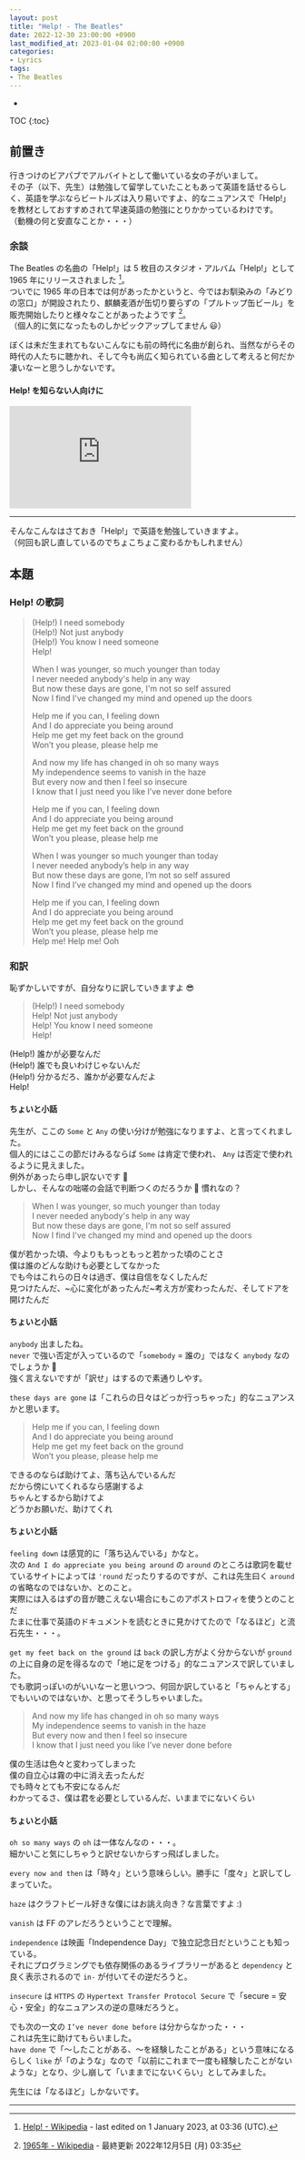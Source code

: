 ```yaml
---
layout: post
title: "Help! - The Beatles"
date: 2022-12-30 23:00:00 +0900
last_modified_at: 2023-01-04 02:00:00 +0900
categories:
- Lyrics
tags:
- The Beatles
---
```


*
TOC {:toc}


## 前置き

行きつけのビアパブでアルバイトとして働いている女の子がいまして。  
その子（以下、先生）は勉強して留学していたこともあって英語を話せるらしく、英語を学ぶならビートルズは入り易いですよ、的なニュアンスで「Help!」を教材としておすすめされて早速英語の勉強にとりかかっているわけです。  
（動機の何と安直なことか・・・）

<!-- more -->

### 余談

The Beatles の名曲の「Help!」は 5 枚目のスタジオ・アルバム「Help!」として 1965 年にリリースされました [^helpwikipedia]。  
ついでに 1965 年の日本では何があったかというと、今ではお馴染みの「みどりの窓口」が開設されたり、麒麟麦酒が缶切り要らずの「プルトップ缶ビール」を販売開始したりと様々なことがあったようです [^1965]。  
（個人的に気になったものしかピックアップしてません 😃）

ぼくは未だ生まれてもないこんなにも前の時代に名曲が創られ、当然ながらその時代の人たちに聴かれ、そして今も尚広く知られている曲として考えると何だか凄いなーと思うしかないです。

#### Help! を知らない人向けに

<div class="u-youtube">
    <iframe width="320" height="180" src="https://www.youtube.com/embed/2Q_ZzBGPdqE" title="YouTube video player" frameborder="0" allow="accelerometer; autoplay; clipboard-write; encrypted-media; gyroscope; picture-in-picture" allowfullscreen></iframe>
</div>

----

そんなこんなはさておき「Help!」で英語を勉強していきますよ。  
（何回も訳し直しているのでちょこちょこ変わるかもしれません）


## 本題

### Help! の歌詞

> (Help!) I need somebody  
> (Help!) Not just anybody  
> (Help!) You know I need someone  
> Help!
> 
> When I was younger, so much younger than today  
> I never needed anybody's help in any way  
> But now these days are gone, I'm not so self assured  
> Now I find I've changed my mind and opened up the doors
> 
> Help me if you can, I feeling down  
> And I do appreciate you being around  
> Help me get my feet back on the ground  
> Won’t you please, please help me
> 
> And now my life has changed in oh so many ways  
> My independence seems to vanish in the haze  
> But every now and then I feel so insecure  
> I know that I just need you like I’ve never done before  
> 
> Help me if you can, I feeling down  
> And I do appreciate you being around  
> Help me get my feet back on the ground  
> Won’t you please, please help me
> 
> When I was younger so much younger than today  
> I never needed anybody’s help in any way  
> But now these days are gone, I’m not so self assured  
> Now I find I’ve changed my mind and opened up the doors
> 
> Help me if you can, I feeling down  
> And I do appreciate you being around  
> Help me get my feet back on the ground  
> Won’t you please, please help me  
> Help me! Help me! Ooh


### 和訳

恥ずかしいですが、自分なりに訳していきますよ 😎

> (Help!) I need somebody  
> Help! Not just anybody  
> Help! You know I need someone  
> Help!

(Help!) 誰かが必要なんだ  
(Help!) 誰でも良いわけじゃないんだ  
(Help!) 分かるだろ、誰かが必要なんだよ  
Help!

#### ちょいと小話

先生が、ここの `Some` と `Any` の使い分けが勉強になりますよ、と言ってくれました。  
個人的にはここの節だけみるならば `Some` は肯定で使われ、 `Any` は否定で使われるように見えました。  
例外があったら申し訳ないです 🙏  
しかし、そんなの咄嗟の会話で判断つくのだろうか 🤔 慣れなの？


> When I was younger, so much younger than today  
> I never needed anybody's help in any way  
> But now these days are gone, I'm not so self assured  
> Now I find I've changed my mind and opened up the doors

僕が若かった頃、今よりももっともっと若かった頃のことさ  
僕は誰のどんな助けも必要としてなかった  
でも今はこれらの日々は過ぎ、僕は自信をなくしたんだ  
見つけたんだ、~心に変化があったんだ~考え方が変わったんだ、そしてドアを開けたんだ

#### ちょいと小話

`anybody` 出ましたね。  
`never` で強い否定が入っているので「`somebody` = 誰の」ではなく `anybody` なのでしょうか 🤔  
強く言えないですが「訳せ」はするので素通りしやす。

`these days are gone` は「これらの日々はどっか行っちゃった」的なニュアンスかと思います。


> Help me if you can, I feeling down  
> And I do appreciate you being around  
> Help me get my feet back on the ground  
> Won’t you please, please help me

できるのならば助けてよ、落ち込んでいるんだ  
だから傍にいてくれるなら感謝するよ  
ちゃんとするから助けてよ  
どうかお願いだ、助けてくれ

#### ちょいと小話

`feeling down` は感覚的に「落ち込んでいる」かなと。  
次の `And I do appreciate you being around` の `around` のところは歌詞を載せているサイトによっては `'round` だったりするのですが、これは先生曰く `around` の省略なのではないか、とのこと。  
実際には入るはずの音が聴こえない場合にもこのアポストロフィを使うとのことだ  
たまに仕事で英語のドキュメントを読むときに見かけてたので「なるほど」と流石先生・・・。

`get my feet back on the ground` は `back` の訳し方がよく分からないが `ground` の上に自身の足を得るなので「地に足をつける」的なニュアンスで訳していました。  
でも歌詞っぽいのがいいなーと思いつつ、何回か訳していると「ちゃんとする」でもいいのではないか、と思ってそうしちゃいました。


> And now my life has changed in oh so many ways  
> My independence seems to vanish in the haze  
> But every now and then I feel so insecure  
> I know that I just need you like I’ve never done before

僕の生活は色々と変わってしまった  
僕の自立心は霧の中に消え去ったんだ  
でも時々とても不安になるんだ  
わかってるさ、僕は君を必要としているんだ、いままでにないくらい

#### ちょいと小話

`oh so many ways` の `oh` は一体なんなの・・・。  
細かいこと気にしちゃうと訳せないからすっ飛ばしました。

`every now and then` は「時々」という意味らしい。勝手に「度々」と訳してしまっていた。

`haze` はクラフトビール好きな僕にはお誂え向き？な言葉ですよ :)

`vanish` は FF のアレだろうということで理解。

`independence` は映画「Independence Day」で独立記念日だということも知っている。  
それにプログラミングでも依存関係のあるライブラリーがあると `dependency` と良く表示されるので `in-` が付いてその逆だろうと。

`insecure` は `HTTPS` の `Hypertext Transfer Protocol Secure` で「secure = 安心・安全」的なニュアンスの逆の意味だろうと。

でも次の一文の `I’ve never done before` は分からなかった・・・  
これは先生に助けてもらいました。  
`have done` で「〜したことがある、〜を経験したことがある」という意味になるらしく `like` が「のような」なので「以前にこれまで一度も経験したことがないような」となり、少し崩して「いままでにないくらい」としてみました。

先生には「なるほど」しかないです。


----

[^helpwikipedia]: [Help! - Wikipedia](https://en.wikipedia.org/wiki/Help!) - last edited on 1 January 2023, at 03:36 (UTC).
[^1965]: [1965年 - Wikipedia](https://ja.wikipedia.org/wiki/1965%E5%B9%B4) - 最終更新 2022年12月5日 (月) 03:35
